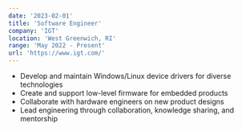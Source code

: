 ```yaml
---
date: '2023-02-01'
title: 'Software Engineer'
company: 'IGT'
location: 'West Greenwich, RI'
range: 'May 2022 - Present'
url: 'https://www.igt.com/'
---
```


- Develop and maintain Windows/Linux device drivers for diverse technologies
- Create and support low-level firmware for embedded products
- Collaborate with hardware engineers on new product designs
- Lead engineering through collaboration, knowledge sharing, and mentorship
